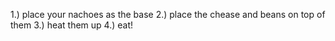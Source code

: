 1.) place your nachoes as the base
2.) place the chease and beans on top of them
3.) heat them up
4.) eat!